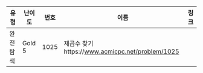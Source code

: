 |유형|난이도|번호|이름|링크|
|------|---|---|---|---|
|완전탐색|Gold 5|1025|제곱수 찾기https://www.acmicpc.net/problem/1025|
